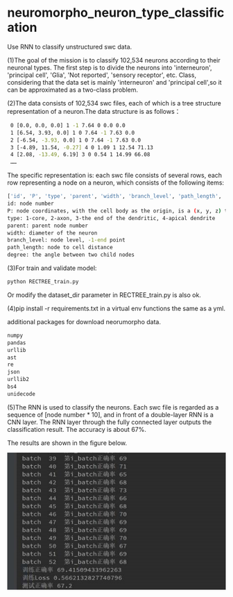 # neuromorpho_neuron_type_classification

Use RNN to classify unstructured swc data.

(1)The goal of the mission is to classify 102,534 neurons according to their neuronal types. The first step is to divide the neurons into 'interneuron', 'principal cell', 'Glia', 'Not reported', 'sensory receptor', etc. Class, considering that the data set is mainly 'interneuron' and 'principal cell',so it can be approximated as a two-class problem.

(2)The data consists of 102,534 swc files, each of which is a tree structure representation of a neuron.The data structure is as follows：
```sh
 0 [0.0, 0.0, 0.0] 1 -1 7.64 0 0.0 0.0
 1 [6.54, 3.93, 0.0] 1 0 7.64 -1 7.63 0.0
 2 [-6.54, -3.93, 0.0] 1 0 7.64 -1 7.63 0.0
 3 [-4.89, 11.54, -0.27] 4 0 1.09 1 12.54 71.13
 4 [2.08, -13.49, 6.19] 3 0 0.54 1 14.99 66.08
 ……
 ```
The specific representation is: each swc file consists of several rows, each row representing a node on a neuron, which consists of the following items:
```sh
['id', 'P', 'type', 'parent', 'width', 'branch_level', 'path_length', 'degree'], where
id: node number
P: node coordinates, with the cell body as the origin, is a (x, y, z) triplet
type: 1-core, 2-axon, 3-the end of the dendritic, 4-apical dendrite
parent: parent node number
width: diameter of the neuron
branch_level: node level, -1-end point
path_length: node to cell distance
degree: the angle between two child nodes
 ```
(3)For train and validate model:
```sh
python RECTREE_train.py
```
Or modify the dataset_dir parameter in RECTREE_train.py is also ok.

(4)pip install -r requirements.txt in a virtual env functions the same as a yml.

additional packages for download neorumorpho data.
```python
numpy
pandas
urllib
ast
re
json
urllib2
bs4
unidecode
```
(5)The RNN is used to classify the neurons. Each swc file is regarded as a sequence of [node number * 10], and in front of a double-layer RNN is a CNN layer. The RNN layer through the fully connected layer outputs the classification result. The accuracy is about 67%.

The results are shown in the figure below.

![Image text](https://github.com/thomasaimondy/neuromorpho_neuron_type_classification/blob/master/images/result.jpg)
